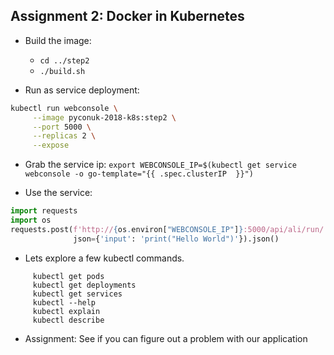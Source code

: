 Assignment 2: Docker in Kubernetes
----------------------------------

* Build the image:

   * `cd ../step2`
   * `./build.sh`

* Run as service deployment: 

```bash
kubectl run webconsole \
     --image pyconuk-2018-k8s:step2 \
     --port 5000 \
     --replicas 2 \
     --expose
```

* Grab the service ip: 
   `export WEBCONSOLE_IP=$(kubectl get service webconsole -o go-template="{{ .spec.clusterIP  }}")`
   
* Use the service:

```python
import requests
import os
requests.post(f'http://{os.environ["WEBCONSOLE_IP"]}:5000/api/ali/run/',
              json={'input': 'print("Hello World")'}).json()
```

* Lets explore a few kubectl commands.

```
     kubectl get pods
     kubectl get deployments
     kubectl get services
     kubectl --help
     kubectl explain
     kubectl describe
```
    
* Assignment: See if you can figure out a problem with our application

